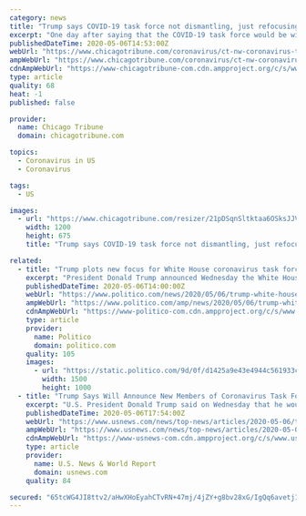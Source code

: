 ```yaml
---
category: news
title: "Trump says COVID-19 task force not dismantling, just refocusing on reopening economy"
excerpt: "One day after saying that the COVID-19 task force would be winding down, President Donald Trump said Wednesday that it would continue indefinitely, but focus more on rebooting the economy."
publishedDateTime: 2020-05-06T14:53:00Z
webUrl: "https://www.chicagotribune.com/coronavirus/ct-nw-coronavirus-task-force-20200506-66urltmzpjexzllbimrhzbx6ee-story.html"
ampWebUrl: "https://www.chicagotribune.com/coronavirus/ct-nw-coronavirus-task-force-20200506-66urltmzpjexzllbimrhzbx6ee-story.html?outputType=amp"
cdnAmpWebUrl: "https://www-chicagotribune-com.cdn.ampproject.org/c/s/www.chicagotribune.com/coronavirus/ct-nw-coronavirus-task-force-20200506-66urltmzpjexzllbimrhzbx6ee-story.html?outputType=amp"
type: article
quality: 68
heat: -1
published: false

provider:
  name: Chicago Tribune
  domain: chicagotribune.com

topics:
  - Coronavirus in US
  - Coronavirus

tags:
  - US

images:
  - url: "https://www.chicagotribune.com/resizer/21pDSqnSltktaa6OSksJJVSl1S4=/1200x0/top/arc-anglerfish-arc2-prod-tronc.s3.amazonaws.com/public/H3Y6F6VX7FCEDOX6JKV5QWQFUY.jpg"
    width: 1200
    height: 675
    title: "Trump says COVID-19 task force not dismantling, just refocusing on reopening economy"

related:
  - title: "Trump plots new focus for White House coronavirus task force"
    excerpt: "President Donald Trump announced Wednesday the White House coronavirus task force would refocus its efforts on ensuring Americans’ safety and facilitating a national economic reopening — while also studying vaccines and treatments under a potentially changed membership structure."
    publishedDateTime: 2020-05-06T14:00:00Z
    webUrl: "https://www.politico.com/news/2020/05/06/trump-white-house-coronavirus-task-force-239900"
    ampWebUrl: "https://www.politico.com/amp/news/2020/05/06/trump-white-house-coronavirus-task-force-239900"
    cdnAmpWebUrl: "https://www-politico-com.cdn.ampproject.org/c/s/www.politico.com/amp/news/2020/05/06/trump-white-house-coronavirus-task-force-239900"
    type: article
    provider:
      name: Politico
      domain: politico.com
    quality: 105
    images:
      - url: "https://static.politico.com/9d/0f/d1425a9e43e4944c561933c11b20/200506-donald-trump-gty-773-2.jpg"
        width: 1500
        height: 1000
  - title: "Trump Says Will Announce New Members of Coronavirus Task Force by Monday"
    excerpt: "U.S. President Donald Trump said on Wednesday that he would announce new members of his coronavirus task force by Monday, as its focus turns to medical treatments and easing restrictions on businesses and social life."
    publishedDateTime: 2020-05-06T17:54:00Z
    webUrl: "https://www.usnews.com/news/top-news/articles/2020-05-06/trump-says-will-announce-new-members-of-coronavirus-task-force-by-monday"
    ampWebUrl: "https://www.usnews.com/news/top-news/articles/2020-05-06/trump-says-will-announce-new-members-of-coronavirus-task-force-by-monday?context=amp"
    cdnAmpWebUrl: "https://www-usnews-com.cdn.ampproject.org/c/s/www.usnews.com/news/top-news/articles/2020-05-06/trump-says-will-announce-new-members-of-coronavirus-task-force-by-monday?context=amp"
    type: article
    provider:
      name: U.S. News & World Report
      domain: usnews.com
    quality: 84

secured: "65tcWG4JI8ttv2/aHwXHoEyahCTvRN+47mj/4jZY+g8bv28xG/IgQq6avetj1S7BvvYbNtqMwYLsXlKVkFC6O75dRba/VOCV4916EJON1OeQoKbeQXhxoqWjT97uMy5qD29XxobjysFGVz/xgSScYzJPIFMVdtdZGPGAmhurPoDI3aqtGoa/gkNAwtX8bFxuDLLQy9H6XgULGj1+uZLDVOgKlCtWEEqrnz+FnnS1e7TzgAff/MEGIlt1nkATY2tj3nPA9AK+SDSxtfMRWu/Hn58PSsubUno7F8DArLB7O5zns8kK+VrMjlRXT89fP/BXUOUg6Wr60JY8q3FAwzUjQe9ZFhaS2vZ4kTlOe11E0SYEYOUM9tXFHSw2Iv596mpvZ1hZ6OO6zomf6lujjLldN8gRizYLV1wWljWG/Q9cpkHqFX9sSThjTYqGzgmdSdEXYM8w0NmVMEvNyxNKCihB37fdbR0VSwlhZq1HXjWRgyU=;mPDtOwBX7JXU6+Bg/mR4VA=="
---
```


